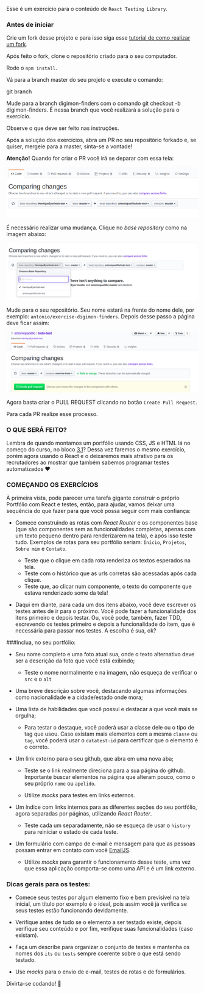 Esse é um exercício para o conteúdo de `React Testing Library`.

### Antes de iniciar

Crie um fork desse projeto e para isso siga esse [tutorial de como realizar um fork](https://guides.github.com/activities/forking/).

Após feito o fork, clone o repositório criado para o seu computador.

Rode o `npm install`.

Vá para a branch master do seu projeto e execute o comando:

git branch

Mude para a branch  digimon-finders com o comando git checkout -b digimon-finders. É nessa branch que você realizará a solução para o exercício.

Observe o que deve ser feito nas instruções.

Após a solução dos exercícios, abra um PR no seu repositório forkado e, se quiser, mergeie para a master, sinta-se a vontade!

**Atenção!** Quando for criar o PR você irá se deparar com essa tela:

![PR do exercício](images/example-pr.png)

É necessário realizar uma mudança. Clique no *base repository* como na imagem abaixo:

![Mudando a base do repositório](images/change-base.png)

Mude para o seu repositório. Seu nome estará na frente do nome dele, por exemplo: `antonio/exercise-digimon-finders`. Depois desse passo a página deve ficar assim:

![Após mudança](images/after-change.png)

Agora basta criar o PULL REQUEST clicando no botão `Create Pull Request`.

Para cada PR realize esse processo.

### O QUE SERÁ FEITO?

Lembra de quando montamos um portfólio usando CSS, JS e HTML lá no começo do curso, no bloco [3.1](https://app.betrybe.com/course/fundamentals/html-css/html-css-part-1)? Dessa vez faremos o mesmo exercício, porém agora usando o React e o deixaremos mais atrativo para os recrutadores ao mostrar que também sabemos programar testes automatizados :heart:

### COMEÇANDO OS EXERCÍCIOS

À primeira vista, pode parecer uma tarefa gigante construir o próprio Portfólio com React e testes, então, para ajudar, vamos deixar uma sequência do que fazer para que você possa seguir com mais confiança:

* Comece construindo as rotas com _React Router_ e os componentes base (que são componentes sem as funcionalidades completas, apenas com um texto pequeno dentro para renderizarem na tela), e após isso teste tudo. Exemplos de rotas para seu portfólio seriam: `Início`, `Projetos`, `Sobre mim` e `Contato`.

  * Teste que o clique em cada rota renderiza os textos esperados na tela.
  * Teste com o histórico que as urls corretas são acessadas após cada clique.
  * Teste que, ao clicar num componente, o texto do componente que estava renderizado some da tela!

* Daqui em diante, para cada um dos itens abaixo, você deve escrever os testes antes de ir para o próximo. Você pode fazer a funcionalidade dos itens primeiro e depois testar. Ou, você pode, também, fazer TDD, escrevendo os testes primeiro e depois a funcionalidade do item, que é necessária para passar nos testes. A escolha é sua, ok?

###Inclua, no seu portfólio:

* Seu nome completo e uma foto atual sua, onde o texto alternativo deve ser a descrição da foto que você está exibindo;

  * Teste o nome normalmente e na imagem, não esqueça de verificar o `src` e o `alt`

* Uma breve descrição sobre você, destacando algumas informações como nacionalidade e a cidade/estado onde mora;

* Uma lista de habilidades que você possui e destacar a que você mais se orgulha;

  * Para testar o destaque, você poderá usar a classe dele ou o tipo de tag que usou. Caso existam mais elementos com a mesma `classe` ou `tag`, você poderá usar o `datatest-id` para certificar que o elemento é o correto.

* Um link externo para o seu github, que abra em uma nova aba;

  * Teste se o link realmente direciona para a sua página do github. Importante buscar elementos na página que alteram pouco, como o seu próprio `nome` ou `apelido`.

  * Utilize _mocks_ para testes em links externos.

* Um índice com links internos para as diferentes seções do seu portfólio, agora separadas por páginas, utilizando _React Router_.

  * Teste cada um separadamente, não se esqueça de usar o `history` para reiniciar o estado de cada teste.

* Um formulário com campo de e-mail e mensagem para que as pessoas possam entrar em contato com você [EmailJS](href="https://www.emailjs.com/docs/introduction/how-does-emailjs-work/).

  * Utilize _mocks_ para garantir o funcionamento desse teste, uma vez que essa aplicação comporta-se como uma API e é um link externo. 


### Dicas gerais para os testes:

  * Comece seus testes por algum elemento fixo e bem previsível na tela inicial, um título por exemplo é o ideal, pois assim você já verifica se seus testes estão funcionando devidamente.
  
  * Verifique antes de tudo se o elemento a ser testado existe, depois verifique seu conteúdo e por fim, verifique suas funcionalidades (caso existam).

  * Faça um describe para organizar o conjunto de testes e mantenha os nomes dos `its` ou `tests` sempre coerente sobre o que está sendo testado.

  * Use _mocks_ para o envio de e-mail, testes de rotas e de formulários.

Divirta-se codando! :rocket: